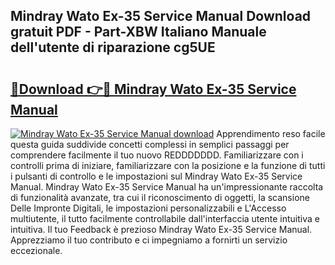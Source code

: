 ## Mindray Wato Ex-35 Service Manual Download gratuit PDF - Part-XBW Italiano Manuale dell'utente di riparazione cg5UE

# <h2><a href="http://dfeqhi7.blite.top/?on=Mindray+Wato+Ex-35+Service+Manual">🔗Download 👉🔴 Mindray Wato Ex-35 Service Manual</a></h2>

[![Mindray Wato Ex-35 Service Manual download](https://i.imgur.com/lujVjoI.png)](http://dfeqhi7.blite.top/?on=Mindray+Wato+Ex-35+Service+Manual)
Apprendimento reso facile questa guida suddivide concetti complessi in semplici passaggi per comprendere facilmente il tuo nuovo REDDDDDDD. Familiarizzare con i controlli prima di iniziare, familiarizzare con la posizione e la funzione di tutti i pulsanti di controllo e le impostazioni sul Mindray Wato Ex-35 Service Manual. Mindray Wato Ex-35 Service Manual ha un'impressionante raccolta di funzionalità avanzate, tra cui il riconoscimento di oggetti, la scansione Delle Impronte Digitali, le impostazioni personalizzabili e L'Accesso multiutente, il tutto facilmente controllabile dall'interfaccia utente intuitiva e intuitiva. Il tuo Feedback è prezioso Mindray Wato Ex-35 Service Manual. Apprezziamo il tuo contributo e ci impegniamo a fornirti un servizio eccezionale.
